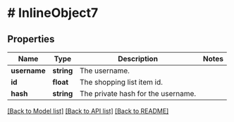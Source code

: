 # # InlineObject7

## Properties

Name | Type | Description | Notes
------------ | ------------- | ------------- | -------------
**username** | **string** | The username. | 
**id** | **float** | The shopping list item id. | 
**hash** | **string** | The private hash for the username. | 

[[Back to Model list]](../../README.md#documentation-for-models) [[Back to API list]](../../README.md#documentation-for-api-endpoints) [[Back to README]](../../README.md)



